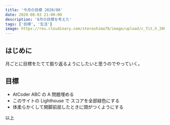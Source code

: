 ```yaml
---
title: '今月の目標 2020/08'
date: 2020-08-03 21:00:00
description: '8月の目標を考えた'
tags: ['目標', '生活']
image: https://res.cloudinary.com/sterashima78/image/upload/c_fit,h_200,w_320,y_0/v1596859495/blog/challenge_mokuhyou_businessman_lrw2fq
---
```


## はじめに

月ごとに目標をたてて振り返るようにしたいと思うのでやっていく。

## 目標

- AtCoder ABC の A 問題埋める
- このサイトの Lighthouse で スコアを全部緑色にする
- 体柔らかくして開脚前屈したときに頭がつくようにする

以上

